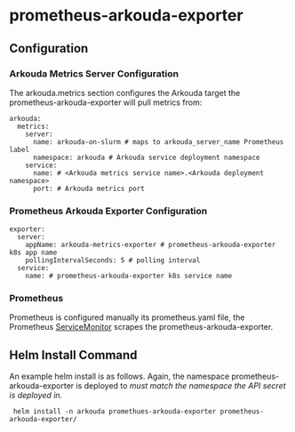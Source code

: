 # prometheus-arkouda-exporter

## Configuration

### Arkouda Metrics Server Configuration

The arkouda.metrics section configures the Arkouda target  the prometheus-arkouda-exporter will pull metrics from:

```
arkouda:
  metrics:
    server:
      name: arkouda-on-slurm # maps to arkouda_server_name Prometheus label
      namespace: arkouda # Arkouda service deployment namespace
    service:
      name: # <Arkouda metrics service name>.<Arkouda deployment namespace>
      port: # Arkouda metrics port
```

### Prometheus Arkouda Exporter Configuration

```
exporter:
  server:
    appName: arkouda-metrics-exporter # prometheus-arkouda-exporter k8s app name
    pollingIntervalSeconds: 5 # polling interval
  service:
    name: # prometheus-arkouda-exporter k8s service name
```

### Prometheus 

Prometheus is configured manually its prometheus.yaml file, the Prometheus [ServiceMonitor](https://github.com/prometheus-operator/prometheus-operator/blob/main/Documentation/user-guides/getting-started.md#deploying-a-sample-application) scrapes the prometheus-arkouda-exporter.

## Helm Install Command

An example helm install is as follows. Again, the namespace prometheus-arkouda-exporter is deployed to _must match the namespace the API secret is deployed in._

```
 helm install -n arkouda promethues-arkouda-exporter prometheus-arkouda-exporter/
```

